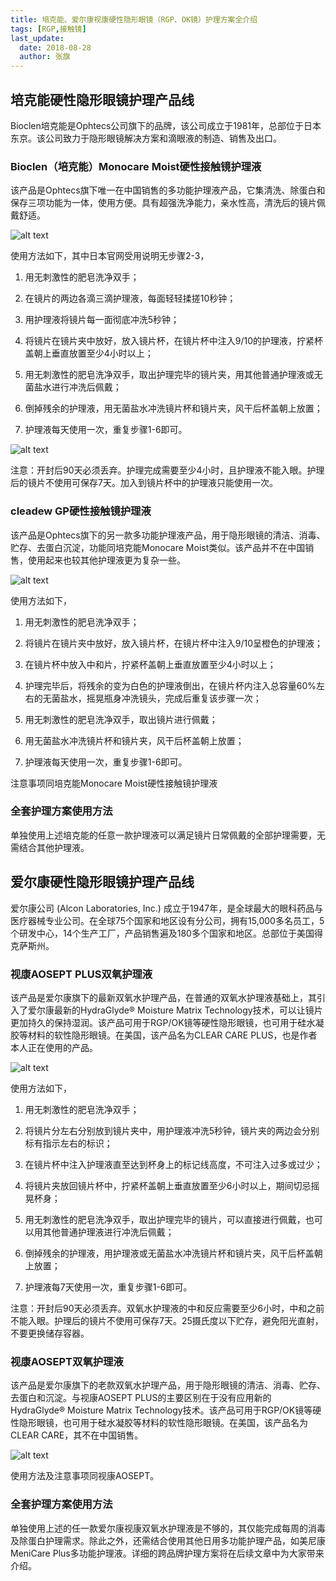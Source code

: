 ```yaml
---
title: 培克能、爱尔康视康硬性隐形眼镜（RGP、OK镜）护理方案全介绍
tags: [RGP,接触镜]
last_update:
  date: 2018-08-28
  author: 张旗
---
```



## 培克能硬性隐形眼镜护理产品线

Bioclen培克能是Ophtecs公司旗下的品牌，该公司成立于1981年，总部位于日本东京。该公司致力于隐形眼镜解决方案和滴眼液的制造、销售及出口。

### Bioclen（培克能）Monocare Moist硬性接触镜护理液

该产品是Ophtecs旗下唯一在中国销售的多功能护理液产品，它集清洗、除蛋白和保存三项功能为一体，使用方便。具有超强洗净能力，亲水性高，清洗后的镜片佩戴舒适。

![alt text](/knowledge/assets/培克能、爱尔康视康硬性隐形眼镜RGP、OK镜护理方案全介绍-1.png)

使用方法如下，其中日本官网受用说明无步骤2-3，

1. 用无刺激性的肥皂洗净双手；

2. 在镜片的两边各滴三滴护理液，每面轻轻揉搓10秒钟；

3. 用护理液将镜片每一面彻底冲洗5秒钟；

4. 将镜片在镜片夹中放好，放入镜片杯，在镜片杯中注入9/10的护理液，拧紧杯盖朝上垂直放置至少4小时以上；

5. 用无刺激性的肥皂洗净双手，取出护理完毕的镜片夹，用其他普通护理液或无菌盐水进行冲洗后佩戴；

6. 倒掉残余的护理液，用无菌盐水冲洗镜片杯和镜片夹，风干后杯盖朝上放置；

7. 护理液每天使用一次，重复步骤1-6即可。

![alt text](/knowledge/assets/培克能、爱尔康视康硬性隐形眼镜RGP、OK镜护理方案全介绍-2.png)

注意：开封后90天必须丢弃。护理完成需要至少4小时，且护理液不能入眼。护理后的镜片不使用可保存7天。加入到镜片杯中的护理液只能使用一次。

### cleadew GP硬性接触镜护理液

该产品是Ophtecs旗下的另一款多功能护理液产品，用于隐形眼镜的清洁、消毒、贮存、去蛋白沉淀，功能同培克能Monocare Moist类似。该产品并不在中国销售，使用起来也较其他护理液更为复杂一些。

![alt text](/knowledge/assets/培克能、爱尔康视康硬性隐形眼镜RGP、OK镜护理方案全介绍-3.png)

使用方法如下，

1. 用无刺激性的肥皂洗净双手；

2. 将镜片在镜片夹中放好，放入镜片杯，在镜片杯中注入9/10呈橙色的护理液；

3. 在镜片杯中放入中和片，拧紧杯盖朝上垂直放置至少4小时以上；

4. 护理完毕后，将残余的变为白色的护理液倒出，在镜片杯内注入总容量60%左右的无菌盐水，摇晃瓶身冲洗镜头，完成后重复该步骤一次；

5. 用无刺激性的肥皂洗净双手，取出镜片进行佩戴；

6. 用无菌盐水冲洗镜片杯和镜片夹，风干后杯盖朝上放置；

7. 护理液每天使用一次，重复步骤1-6即可。

注意事项同培克能Monocare Moist硬性接触镜护理液

### 全套护理方案使用方法

单独使用上述培克能的任意一款护理液可以满足镜片日常佩戴的全部护理需要，无需结合其他护理液。

## 爱尔康硬性隐形眼镜护理产品线

爱尔康公司 (Alcon Laboratories, Inc.) 成立于1947年，是全球最大的眼科药品与医疗器械专业公司。在全球75个国家和地区设有分公司，拥有15,000多名员工，5 个研发中心，14个生产工厂，产品销售遍及180多个国家和地区。总部位于美国得克萨斯州。

### 视康AOSEPT PLUS双氧护理液

该产品是爱尔康旗下的最新双氧水护理产品，在普通的双氧水护理液基础上，其引入了爱尔康最新的HydraGlyde® Moisture Matrix Technology技术，可以让镜片更加持久的保持湿润。该产品可用于RGP/OK镜等硬性隐形眼镜，也可用于硅水凝胶等材料的软性隐形眼镜。在美国，该产品名为CLEAR CARE PLUS，也是作者本人正在使用的产品。

![alt text](/knowledge/assets/培克能、爱尔康视康硬性隐形眼镜RGP、OK镜护理方案全介绍-4.png)

使用方法如下，

1. 用无刺激性的肥皂洗净双手；

2. 将镜片分左右分别放到镜片夹中，用护理液冲洗5秒钟，镜片夹的两边会分别标有指示左右的标识；

3. 在镜片杯中注入护理液直至达到杯身上的标记线高度，不可注入过多或过少；

4. 将镜片夹放回镜片杯中，拧紧杯盖朝上垂直放置至少6小时以上，期间切忌摇晃杯身；

5. 用无刺激性的肥皂洗净双手，取出护理完毕的镜片，可以直接进行佩戴，也可以用其他普通护理液进行冲洗后佩戴；

6. 倒掉残余的护理液，用护理液或无菌盐水冲洗镜片杯和镜片夹，风干后杯盖朝上放置；

7. 护理液每7天使用一次，重复步骤1-6即可。

注意：开封后90天必须丢弃。双氧水护理液的中和反应需要至少6小时，中和之前不能入眼。护理后的镜片不使用可保存7天。25摄氏度以下贮存，避免阳光直射，不要更换储存容器。

### 视康AOSEPT双氧护理液

该产品是爱尔康旗下的老款双氧水护理产品，用于隐形眼镜的清洁、消毒、贮存、去蛋白和沉淀。与视康AOSEPT PLUS的主要区别在于没有应用新的HydraGlyde® Moisture Matrix Technology技术。该产品可用于RGP/OK镜等硬性隐形眼镜，也可用于硅水凝胶等材料的软性隐形眼镜。在美国，该产品名为CLEAR CARE，其不在中国销售。

![alt text](/knowledge/assets/培克能、爱尔康视康硬性隐形眼镜RGP、OK镜护理方案全介绍-5.png)

使用方法及注意事项同视康AOSEPT。

### 全套护理方案使用方法

单独使用上述的任一款爱尔康视康双氧水护理液是不够的，其仅能完成每周的消毒及除蛋白护理需求。除此之外，还需结合使用其他日用多功能护理产品，如美尼康MeniCare Plus多功能护理液。详细的跨品牌护理方案将在后续文章中为大家带来介绍。

